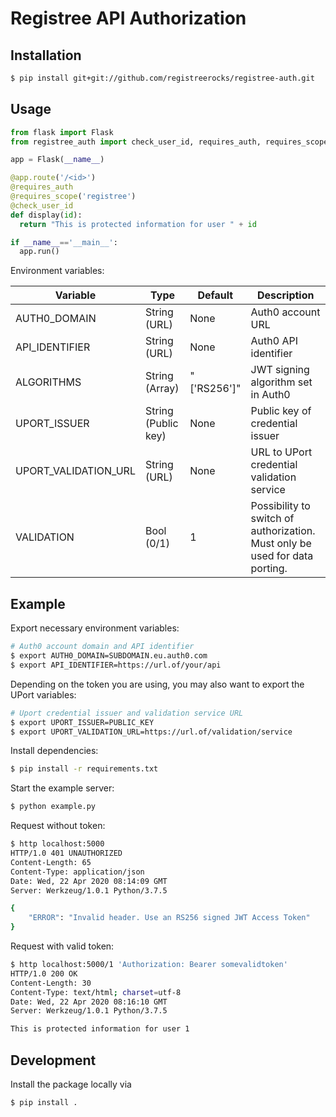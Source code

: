 # Registree API Authorization

## Installation

```sh
$ pip install git+git://github.com/registreerocks/registree-auth.git
```

## Usage

```python
from flask import Flask
from registree_auth import check_user_id, requires_auth, requires_scope

app = Flask(__name__)

@app.route('/<id>')
@requires_auth
@requires_scope('registree')
@check_user_id
def display(id):
  return "This is protected information for user " + id

if __name__=='__main__':
  app.run()

```

Environment variables:

| Variable | Type | Default | Description |
| -- | -- | -- | -- |
| AUTH0_DOMAIN | String (URL) | None | Auth0 account URL |
| API_IDENTIFIER | String (URL) | None | Auth0 API identifier |
| ALGORITHMS | String (Array) | "['RS256']" | JWT signing algorithm set in Auth0 |
| UPORT_ISSUER | String (Public key) | None | Public key of credential issuer |
| UPORT_VALIDATION_URL | String (URL) | None | URL to UPort credential validation service |
| VALIDATION | Bool (0/1) | 1 | Possibility to switch of authorization. Must only be used for data porting. |


## Example
Export necessary environment variables:
```sh
# Auth0 account domain and API identifier
$ export AUTH0_DOMAIN=SUBDOMAIN.eu.auth0.com
$ export API_IDENTIFIER=https://url.of/your/api
```

Depending on the token you are using, you may also want to export the UPort variables:
```sh
# Uport credential issuer and validation service URL
$ export UPORT_ISSUER=PUBLIC_KEY
$ export UPORT_VALIDATION_URL=https://url.of/validation/service
```

Install dependencies:
```sh
$ pip install -r requirements.txt
```

Start the example server:
```sh
$ python example.py
```

Request without token:
```sh
$ http localhost:5000
HTTP/1.0 401 UNAUTHORIZED
Content-Length: 65
Content-Type: application/json
Date: Wed, 22 Apr 2020 08:14:09 GMT
Server: Werkzeug/1.0.1 Python/3.7.5

{
    "ERROR": "Invalid header. Use an RS256 signed JWT Access Token"
}
```

Request with valid token:
```sh
$ http localhost:5000/1 'Authorization: Bearer somevalidtoken'
HTTP/1.0 200 OK
Content-Length: 30
Content-Type: text/html; charset=utf-8
Date: Wed, 22 Apr 2020 08:16:10 GMT
Server: Werkzeug/1.0.1 Python/3.7.5

This is protected information for user 1
```

## Development

Install the package locally via 
```
$ pip install .
```
